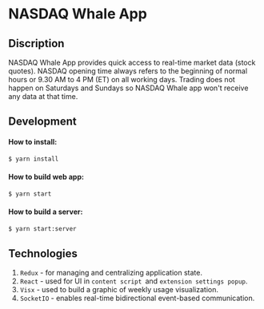 # NASDAQ Whale App

## Discription

NASDAQ Whale App provides quick access to real-time market data (stock quotes). NASDAQ opening time always refers to the beginning of normal hours or 9.30 AM to 4 PM (ET) on all working days. Trading does not happen on Saturdays and Sundays so NASDAQ Whale app won't receive any data at that time. 

## Development

#### How to install:
```bash
$ yarn install
```

#### How to build web app:
```bash
$ yarn start
```

#### How to build a server:
```bash
$ yarn start:server
```

## Technologies
1. `Redux` - for managing and centralizing application state.
2. `React` - used for UI in `content script `and `extension settings popup`.
3. `Visx` - used to build a graphic of weekly usage visualization.
4. `SocketIO` - enables real-time bidirectional event-based communication.

